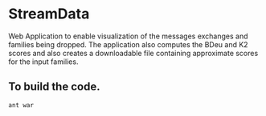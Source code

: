 # StreamData

Web Application to enable visualization of the messages exchanges and families being dropped. The application also computes the BDeu and K2 scores and also creates a downloadable file containing approximate scores for the input families.

## To build the code. 

```ant war```

